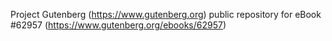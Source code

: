 Project Gutenberg (https://www.gutenberg.org) public repository for eBook #62957 (https://www.gutenberg.org/ebooks/62957)
